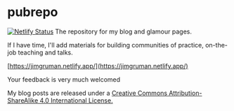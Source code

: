 # pubrepo
[![Netlify Status](https://api.netlify.com/api/v1/badges/eeecf73a-cf8c-40e0-bf4a-2761a5a91e21/deploy-status)](https://app.netlify.com/sites/jimgruman/deploys)
The repository for my blog and glamour pages. 

If I have time, I'll add materials for building communities of practice, on-the-job teaching and talks.

[https://jimgruman.netlify.app/](https://jimgruman.netlify.app/)

Your feedback is very much welcomed

My blog posts are released under a [Creative Commons Attribution-ShareAlike 4.0 International License.](http://creativecommons.org/licenses/by-sa/4.0/)
